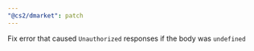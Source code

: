```yaml
---
"@cs2/dmarket": patch
---
```


Fix error that caused `Unauthorized` responses if the body was `undefined`
